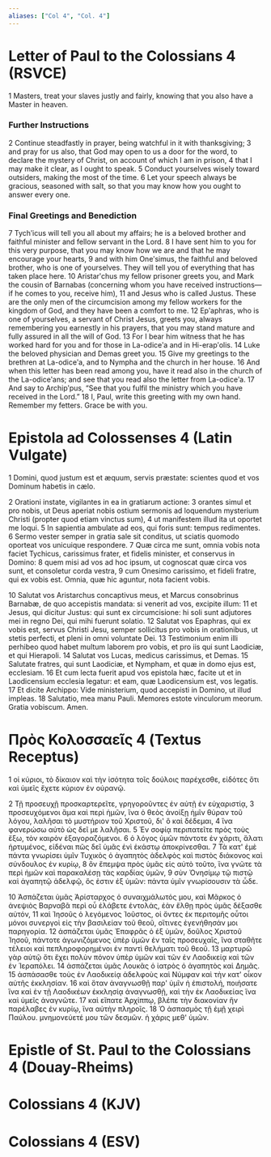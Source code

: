 ```yaml
---
aliases: ["Col 4", "Col. 4"]
---
```



# Letter of Paul to the Colossians 4 (RSVCE)

1 Masters, treat your slaves justly and fairly, knowing that you also have a Master in heaven.
### Further Instructions
2 Continue steadfastly in prayer, being watchful in it with thanksgiving;
3 and pray for us also, that God may open to us a door for the word, to declare the mystery of Christ, on account of which I am in prison,
4 that I may make it clear, as I ought to speak.
5 Conduct yourselves wisely toward outsiders, making the most of the time.
6 Let your speech always be gracious, seasoned with salt, so that you may know how you ought to answer every one.
### Final Greetings and Benediction
7 Tychʹicus will tell you all about my affairs; he is a beloved brother and faithful minister and fellow servant in the Lord.
8 I have sent him to you for this very purpose, that you may know how we are and that he may encourage your hearts,
9 and with him Oneʹsimus, the faithful and beloved brother, who is one of yourselves. They will tell you of everything that has taken place here.
10 Aristarʹchus my fellow prisoner greets you, and Mark the cousin of Barnabas (concerning whom you have received instructions—if he comes to you, receive him),
11 and Jesus who is called Justus. These are the only men of the circumcision among my fellow workers for the kingdom of God, and they have been a comfort to me.
12 Epʹaphras, who is one of yourselves, a servant of Christ Jesus, greets you, always remembering you earnestly in his prayers, that you may stand mature and fully assured in all the will of God.
13 For I bear him witness that he has worked hard for you and for those in La-odiceʹa and in Hi-erapʹolis.
14 Luke the beloved physician and Demas greet you.
15 Give my greetings to the brethren at La-odiceʹa, and to Nympha and the church in her house.
16 And when this letter has been read among you, have it read also in the church of the La-odiceʹans; and see that you read also the letter from La-odiceʹa.
17 And say to Archipʹpus, “See that you fulfil the ministry which you have received in the Lord.”
18 I, Paul, write this greeting with my own hand. Remember my fetters. Grace be with you.


# Epistola ad Colossenses 4 (Latin Vulgate)

1 Domini, quod justum est et æquum, servis præstate: scientes quod et vos Dominum habetis in cælo.

2 Orationi instate, vigilantes in ea in gratiarum actione:
3 orantes simul et pro nobis, ut Deus aperiat nobis ostium sermonis ad loquendum mysterium Christi (propter quod etiam vinctus sum),
4 ut manifestem illud ita ut oportet me loqui.
5 In sapientia ambulate ad eos, qui foris sunt: tempus redimentes.
6 Sermo vester semper in gratia sale sit conditus, ut sciatis quomodo oporteat vos unicuique respondere.
7 Quæ circa me sunt, omnia vobis nota faciet Tychicus, carissimus frater, et fidelis minister, et conservus in Domino:
8 quem misi ad vos ad hoc ipsum, ut cognoscat quæ circa vos sunt, et consoletur corda vestra,
9 cum Onesimo carissimo, et fideli fratre, qui ex vobis est. Omnia, quæ hic aguntur, nota facient vobis.

10 Salutat vos Aristarchus concaptivus meus, et Marcus consobrinus Barnabæ, de quo accepistis mandata: si venerit ad vos, excipite illum:
11 et Jesus, qui dicitur Justus: qui sunt ex circumcisione: hi soli sunt adjutores mei in regno Dei, qui mihi fuerunt solatio.
12 Salutat vos Epaphras, qui ex vobis est, servus Christi Jesu, semper sollicitus pro vobis in orationibus, ut stetis perfecti, et pleni in omni voluntate Dei.
13 Testimonium enim illi perhibeo quod habet multum laborem pro vobis, et pro iis qui sunt Laodiciæ, et qui Hierapoli.
14 Salutat vos Lucas, medicus carissimus, et Demas.
15 Salutate fratres, qui sunt Laodiciæ, et Nympham, et quæ in domo ejus est, ecclesiam.
16 Et cum lecta fuerit apud vos epistola hæc, facite ut et in Laodicensium ecclesia legatur: et eam, quæ Laodicensium est, vos legatis.
17 Et dicite Archippo: Vide ministerium, quod accepisti in Domino, ut illud impleas.
18 Salutatio, mea manu Pauli. Memores estote vinculorum meorum. Gratia vobiscum. Amen.


# Πρὸς Κολοσσαεῖς 4 (Textus Receptus)

1 οἱ κύριοι, τὸ δίκαιον καὶ τὴν ἰσότητα τοῖς δούλοις παρέχεσθε, εἰδότες ὅτι καὶ ὑμεῖς ἔχετε κύριον ἐν οὐρανῷ.

2 Τῇ προσευχῇ προσκαρτερεῖτε, γρηγοροῦντες ἐν αὐτῇ ἐν εὐχαριστίᾳ,
3 προσευχόμενοι ἅμα καὶ περὶ ἡμῶν, ἵνα ὁ θεὸς ἀνοίξῃ ἡμῖν θύραν τοῦ λόγου, λαλῆσαι τὸ μυστήριον τοῦ Χριστοῦ, δι' ὃ καὶ δέδεμαι,
4 ἵνα φανερώσω αὐτὸ ὡς δεῖ με λαλῆσαι.
5 Ἐν σοφίᾳ περιπατεῖτε πρὸς τοὺς ἔξω, τὸν καιρὸν ἐξαγοραζόμενοι.
6 ὁ λόγος ὑμῶν πάντοτε ἐν χάριτι, ἅλατι ἠρτυμένος, εἰδέναι πῶς δεῖ ὑμᾶς ἑνὶ ἑκάστῳ ἀποκρίνεσθαι.
7 Τὰ κατ' ἐμὲ πάντα γνωρίσει ὑμῖν Τυχικὸς ὁ ἀγαπητὸς ἀδελφὸς καὶ πιστὸς διάκονος καὶ σύνδουλος ἐν κυρίῳ,
8 ὃν ἔπεμψα πρὸς ὑμᾶς εἰς αὐτὸ τοῦτο, ἵνα γνῶτε τὰ περὶ ἡμῶν καὶ παρακαλέσῃ τὰς καρδίας ὑμῶν,
9 σὺν Ὀνησίμῳ τῷ πιστῷ καὶ ἀγαπητῷ ἀδελφῷ, ὅς ἐστιν ἐξ ὑμῶν: πάντα ὑμῖν γνωρίσουσιν τὰ ὧδε.

10 Ἀσπάζεται ὑμᾶς Ἀρίσταρχος ὁ συναιχμάλωτός μου, καὶ Μᾶρκος ὁ ἀνεψιὸς Βαρναβᾶ περὶ οὗ ἐλάβετε ἐντολάς, ἐὰν ἔλθῃ πρὸς ὑμᾶς δέξασθε αὐτόν,
11 καὶ Ἰησοῦς ὁ λεγόμενος Ἰοῦστος, οἱ ὄντες ἐκ περιτομῆς οὗτοι μόνοι συνεργοὶ εἰς τὴν βασιλείαν τοῦ θεοῦ, οἵτινες ἐγενήθησάν μοι παρηγορία.
12 ἀσπάζεται ὑμᾶς Ἐπαφρᾶς ὁ ἐξ ὑμῶν, δοῦλος Χριστοῦ Ἰησοῦ, πάντοτε ἀγωνιζόμενος ὑπὲρ ὑμῶν ἐν ταῖς προσευχαῖς, ἵνα σταθῆτε τέλειοι καὶ πεπληροφορημένοι ἐν παντὶ θελήματι τοῦ θεοῦ.
13 μαρτυρῶ γὰρ αὐτῷ ὅτι ἔχει πολὺν πόνον ὑπὲρ ὑμῶν καὶ τῶν ἐν Λαοδικείᾳ καὶ τῶν ἐν Ἱεραπόλει.
14 ἀσπάζεται ὑμᾶς Λουκᾶς ὁ ἰατρὸς ὁ ἀγαπητὸς καὶ Δημᾶς.
15 ἀσπάσασθε τοὺς ἐν Λαοδικείᾳ ἀδελφοὺς καὶ Νύμφαν καὶ τὴν κατ' οἶκον αὐτῆς ἐκκλησίαν.
16 καὶ ὅταν ἀναγνωσθῇ παρ' ὑμῖν ἡ ἐπιστολή, ποιήσατε ἵνα καὶ ἐν τῇ Λαοδικέων ἐκκλησίᾳ ἀναγνωσθῇ, καὶ τὴν ἐκ Λαοδικείας ἵνα καὶ ὑμεῖς ἀναγνῶτε.
17 καὶ εἴπατε Ἀρχίππῳ, βλέπε τὴν διακονίαν ἣν παρέλαβες ἐν κυρίῳ, ἵνα αὐτὴν πληροῖς.
18 Ὁ ἀσπασμὸς τῇ ἐμῇ χειρὶ Παύλου. μνημονεύετέ μου τῶν δεσμῶν. ἡ χάρις μεθ' ὑμῶν.


# Epistle of St. Paul to the Colossians 4 (Douay-Rheims)


# Colossians 4 (KJV)


# Colossians 4 (ESV)

